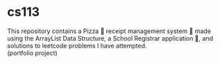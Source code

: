 # cs113 
This repository contains a Pizza 🍕 receipt management system 📜 made using the ArrayList Data Structure, a School Registrar application 🏫, and solutions to leetcode problems I have attempted.  
(portfolio project)
